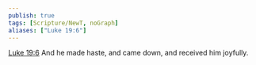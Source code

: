 ```yaml
---
publish: true
tags: [Scripture/NewT, noGraph]
aliases: ["Luke 19:6"]
---
```

[Luke 19:6](https://churchofjesuschrist.org/study/scriptures/nt/luke/19?lang=eng&id=p6#p6) And he made haste, and came down, and received him joyfully.
